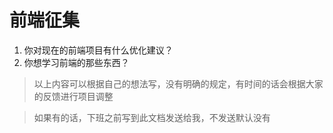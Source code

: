 # 前端征集

1. 你对现在的前端项目有什么优化建议？
2. 你想学习前端的那些东西？

> 以上内容可以根据自己的想法写，没有明确的规定，有时间的话会根据大家的反馈进行项目调整

> 如果有的话，下班之前写到此文档发送给我，不发送默认没有

